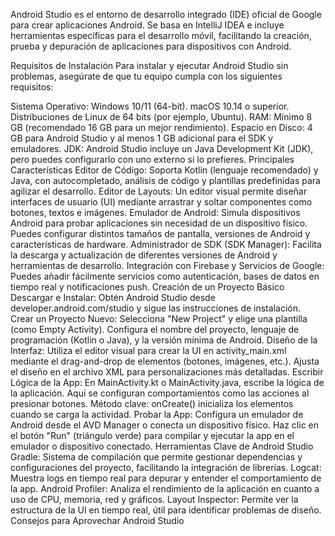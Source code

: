Android Studio es el entorno de desarrollo integrado (IDE) oficial de Google para crear aplicaciones Android. Se basa en IntelliJ IDEA e incluye herramientas específicas para el desarrollo móvil, facilitando la creación, prueba y depuración de aplicaciones para dispositivos con Android.

Requisitos de Instalación
Para instalar y ejecutar Android Studio sin problemas, asegúrate de que tu equipo cumpla con los siguientes requisitos:

Sistema Operativo:
Windows 10/11 (64-bit).
macOS 10.14 o superior.
Distribuciones de Linux de 64 bits (por ejemplo, Ubuntu).
RAM: Mínimo 8 GB (recomendado 16 GB para un mejor rendimiento).
Espacio en Disco: 4 GB para Android Studio y al menos 1 GB adicional para el SDK y emuladores.
JDK: Android Studio incluye un Java Development Kit (JDK), pero puedes configurarlo con uno externo si lo prefieres.
Principales Características
Editor de Código: Soporta Kotlin (lenguaje recomendado) y Java, con autocompletado, análisis de código y plantillas predefinidas para agilizar el desarrollo.
Editor de Layouts: Un editor visual permite diseñar interfaces de usuario (UI) mediante arrastrar y soltar componentes como botones, textos e imágenes.
Emulador de Android: Simula dispositivos Android para probar aplicaciones sin necesidad de un dispositivo físico. Puedes configurar distintos tamaños de pantalla, versiones de Android y características de hardware.
Administrador de SDK (SDK Manager): Facilita la descarga y actualización de diferentes versiones de Android y herramientas de desarrollo.
Integración con Firebase y Servicios de Google: Puedes añadir fácilmente servicios como autenticación, bases de datos en tiempo real y notificaciones push.
Creación de un Proyecto Básico
Descargar e Instalar: Obtén Android Studio desde developer.android.com/studio y sigue las instrucciones de instalación.
Crear un Proyecto Nuevo:
Selecciona "New Project" y elige una plantilla (como Empty Activity).
Configura el nombre del proyecto, lenguaje de programación (Kotlin o Java), y la versión mínima de Android.
Diseño de la Interfaz:
Utiliza el editor visual para crear la UI en activity_main.xml mediante el drag-and-drop de elementos (botones, imágenes, etc.).
Ajusta el diseño en el archivo XML para personalizaciones más detalladas.
Escribir Lógica de la App:
En MainActivity.kt o MainActivity.java, escribe la lógica de la aplicación. Aquí se configuran comportamientos como las acciones al presionar botones.
Método clave: onCreate() inicializa los elementos cuando se carga la actividad.
Probar la App:
Configura un emulador de Android desde el AVD Manager o conecta un dispositivo físico.
Haz clic en el botón "Run" (triángulo verde) para compilar y ejecutar la app en el emulador o dispositivo conectado.
Herramientas Clave de Android Studio
Gradle: Sistema de compilación que permite gestionar dependencias y configuraciones del proyecto, facilitando la integración de librerías.
Logcat: Muestra logs en tiempo real para depurar y entender el comportamiento de la app.
Android Profiler: Analiza el rendimiento de la aplicación en cuanto a uso de CPU, memoria, red y gráficos.
Layout Inspector: Permite ver la estructura de la UI en tiempo real, útil para identificar problemas de diseño.
Consejos para Aprovechar Android Studio
